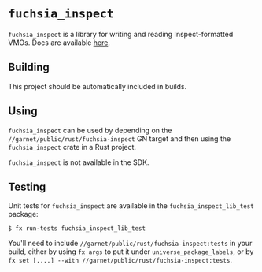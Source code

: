 # `fuchsia_inspect`

`fuchsia_inspect` is a library for writing and reading Inspect-formatted
VMOs. Docs are available [here](https://fuchsia.googlesource.com/fuchsia/+/refs/heads/master/docs/development/inspect/vmo-format/README.md).

## Building

This project should be automatically included in builds.

## Using

`fuchsia_inspect` can be used by depending on the
`//garnet/public/rust/fuchsia-inspect` GN target and then using
the `fuchsia_inspect` crate in a Rust project.

`fuchsia_inspect` is not available in the SDK.

## Testing

Unit tests for `fuchsia_inspect` are available in the
`fuchsia_inspect_lib_test` package:

```
$ fx run-tests fuchsia_inspect_lib_test
```

You'll need to include `//garnet/public/rust/fuchsia-inspect:tests` in your
build, either by using `fx args` to put it under `universe_package_labels`, or
by `fx set [....] --with //garnet/public/rust/fuchsia-inspect:tests`.
